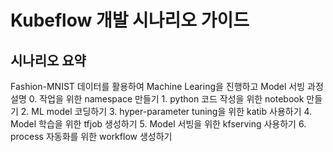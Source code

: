 
# Kubeflow 개발 시나리오 가이드

## 시나리오 요약
Fashion-MNIST 데이터를 활용하여 Machine Learing을 진행하고 Model 서빙 과정 설명
    0. 작업을 위한 namespace 만들기
    1. python 코드 작성을 위한 notebook 만들기
    2. ML model 코딩하기
    3. hyper-parameter tuning을 위한 katib 사용하기
    4. Model 학습을 위한 tfjob 생성하기
    5. Model 서빙을 위한 kfserving 사용하기
    6. process 자동화를 위한 workflow 생성하기